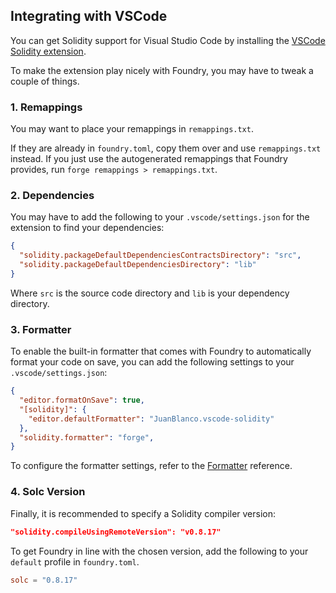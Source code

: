 ## Integrating with VSCode

You can get Solidity support for Visual Studio Code by installing the [VSCode Solidity extension](https://github.com/juanfranblanco/vscode-solidity).

To make the extension play nicely with Foundry, you may have to tweak a couple of things.

### 1. Remappings

You may want to place your remappings in `remappings.txt`.

If they are already in `foundry.toml`, copy them over and use `remappings.txt` instead. If you just use the autogenerated remappings that Foundry provides, run `forge remappings > remappings.txt`.

### 2. Dependencies

You may have to add the following to your `.vscode/settings.json` for the extension to find your dependencies:

```json
{
  "solidity.packageDefaultDependenciesContractsDirectory": "src",
  "solidity.packageDefaultDependenciesDirectory": "lib"
}
```

Where `src` is the source code directory and `lib` is your dependency directory.

### 3. Formatter

To enable the built-in formatter that comes with Foundry to automatically format your code on save, you can add the following settings to your `.vscode/settings.json`:

```json
{
  "editor.formatOnSave": true,
  "[solidity]": {
    "editor.defaultFormatter": "JuanBlanco.vscode-solidity" 
  },
  "solidity.formatter": "forge",
}
```

To configure the formatter settings, refer to the [Formatter](../reference/config/formatter.md) reference.

### 4. Solc Version

Finally, it is recommended to specify a Solidity compiler version:

```json
"solidity.compileUsingRemoteVersion": "v0.8.17"
```

To get Foundry in line with the chosen version, add the following to your `default` profile in `foundry.toml`.

```toml
solc = "0.8.17"
```
